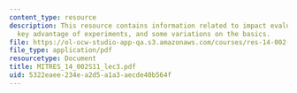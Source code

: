 ```yaml
---
content_type: resource
description: This resource contains information related to impact evaluation methods,
  key advantage of experiments, and some variations on the basics.
file: https://ol-ocw-studio-app-qa.s3.amazonaws.com/courses/res-14-002-abdul-latif-jameel-poverty-action-lab-executive-training-evaluating-social-programs-2011-spring-2011/5322eaee234ea2d5a1a3aecde40b564f_MITRES_14_002S11_lec3.pdf
file_type: application/pdf
resourcetype: Document
title: MITRES_14_002S11_lec3.pdf
uid: 5322eaee-234e-a2d5-a1a3-aecde40b564f
---
```

